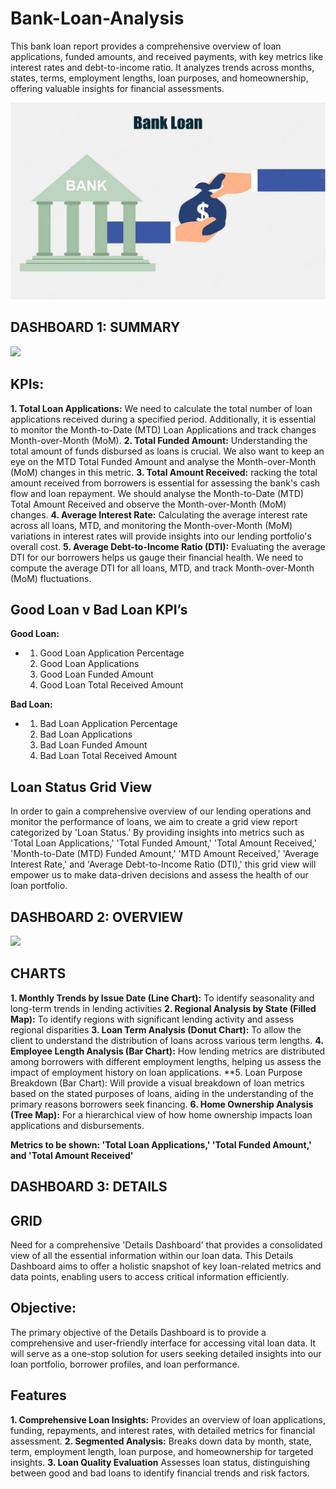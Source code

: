 # Bank-Loan-Analysis
This bank loan report provides a comprehensive overview of loan applications, funded amounts, and received payments, with key metrics like interest rates and debt-to-income ratio. It analyzes trends across months, states, terms, employment lengths, loan purposes, and homeownership, offering valuable insights for financial assessments.

<img src="Cover Image.jpg"  />

## DASHBOARD 1: SUMMARY

<img src="Summary.jpg"  />

## KPIs:
**1. Total Loan Applications:** We need to calculate the total number of loan applications received during a specified period. Additionally, it is essential to monitor the Month-to-Date (MTD) Loan Applications and track changes Month-over-Month (MoM).
**2. Total Funded Amount:** Understanding the total amount of funds disbursed as loans is crucial. We also want to keep an eye on the MTD Total Funded Amount and analyse the Month-over-Month (MoM) changes in this metric.
**3. Total Amount Received:** racking the total amount received from borrowers is essential for assessing the bank's cash flow and loan repayment. We should analyse the Month-to-Date (MTD) Total Amount Received and observe the Month-over-Month (MoM) changes.
**4. Average Interest Rate:** Calculating the average interest rate across all loans, MTD, and monitoring the Month-over-Month (MoM) variations in interest rates will provide insights into our lending portfolio's overall cost.
**5. Average Debt-to-Income Ratio (DTI):** Evaluating the average DTI for our borrowers helps us gauge their financial health. We need to compute the average DTI for all loans, MTD, and track Month-over-Month (MoM) fluctuations.

## Good Loan v Bad Loan KPI’s

**Good Loan:**
* 1. Good Loan Application Percentage
  2. Good Loan Applications
  3. Good Loan Funded Amount
  4. Good Loan Total Received Amount

**Bad Loan:**
* 1. Bad Loan Application Percentage
  2. Bad Loan Applications
  3. Bad Loan Funded Amount
  4. Bad Loan Total Received Amount

## Loan Status Grid View
In order to gain a comprehensive overview of our lending operations and monitor the performance of loans, we aim to create a grid view report categorized by 'Loan Status.’ By providing insights into metrics such as 'Total Loan Applications,' 'Total Funded Amount,' 'Total Amount Received,' 'Month-to-Date (MTD) Funded Amount,' 'MTD Amount Received,' 'Average Interest Rate,' and 'Average Debt-to-Income Ratio (DTI),' this grid view will empower us to make data-driven decisions and assess the health of our loan portfolio.

## DASHBOARD 2: OVERVIEW

<img src="Overview.jpg"  />

## CHARTS

**1. Monthly Trends by Issue Date (Line Chart):** To identify seasonality and long-term trends in lending activities
**2. Regional Analysis by State (Filled Map):**  To identify regions with significant lending activity and assess regional disparities
**3. Loan Term Analysis (Donut Chart):** To allow the client to understand the distribution of loans across various term lengths.
**4. Employee Length Analysis (Bar Chart):** How lending metrics are distributed among borrowers with different employment lengths, helping us assess the impact of employment history on loan applications.
**5. Loan Purpose Breakdown (Bar Chart): Will provide a visual breakdown of loan metrics based on the stated purposes of loans, aiding in the understanding of the primary reasons borrowers seek financing.
**6. Home Ownership Analysis (Tree Map):** For a hierarchical view of how home ownership impacts loan applications and disbursements.

**Metrics to be shown: 'Total Loan Applications,' 'Total Funded Amount,' and 'Total Amount Received'**


## DASHBOARD 3: DETAILS

## GRID
Need for a comprehensive 'Details Dashboard' that provides a consolidated view of all the essential information within our loan data. This Details Dashboard aims to offer a holistic snapshot of key loan-related metrics and data points, enabling users to access critical information efficiently.

## Objective:
The primary objective of the Details Dashboard is to provide a comprehensive and user-friendly interface for accessing vital loan data. It will serve as a one-stop solution for users seeking detailed insights into our loan portfolio, borrower profiles, and loan performance.

## Features

**1. Comprehensive Loan Insights:** Provides an overview of loan applications, funding, repayments, and interest rates, with detailed metrics for financial assessment.
**2. Segmented Analysis:** Breaks down data by month, state, term, employment length, loan purpose, and homeownership for targeted insights.
**3. Loan Quality Evaluation** Assesses loan status, distinguishing between good and bad loans to identify financial trends and risk factors.




